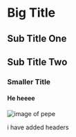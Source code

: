 # Big Title

## Sub Title One

## Sub Title Two

### Smaller Title

#### He       heeee


![image of pepe](https://avatars.githubusercontent.com/u/40965179?v=4)



i have added headers
